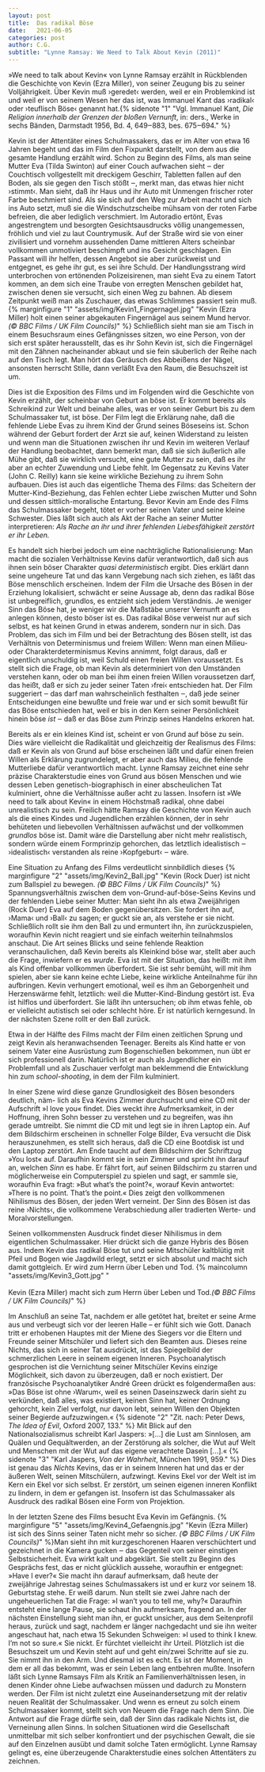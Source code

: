 ```yaml
---
layout: post
title:  Das radikal Böse
date:   2021-06-05
categories: post
author: C.G.
subtitle: "Lynne Ramsay: We Need to Talk About Kevin (2011)"
---
```


»We need to talk about Kevin« von Lynne Ramsay erzählt in Rückblenden die Geschichte von Kevin (Ezra Miller), von seiner Zeugung bis zu seiner Volljährigkeit.
Über Kevin muß ›geredet‹ werden, weil er ein Problemkind ist und weil er von seinem
Wesen her das ist, was Immanuel Kant das ›radikal‹ oder ›teuflisch Böse‹ genannt hat.{% sidenote "1" "Vgl. Immanuel Kant, *Die Religion innerhalb der Grenzen der bloßen Vernunft*, in: ders., Werke in
sechs Bänden, Darmstadt 1956, Bd. 4, 649‒883, bes. 675‒694." %}

Kevin ist der Attentäter eines Schulmassakers, das er im Alter von etwa 16 Jahren begeht und das im Film den Fixpunkt darstellt, von dem aus die gesamte Handlung erzählt wird. Schon zu Beginn des Films, als man seine Mutter Eva (Tilda Swinton) auf einer Couch aufwachen sieht ‒ der Couchtisch vollgestellt mit dreckigem Geschirr, Tabletten fallen auf den Boden, als sie gegen den Tisch stößt ‒, merkt man, das etwas hier nicht ›stimmt‹. Man sieht, daß ihr Haus und ihr Auto mit Unmengen frischer roter Farbe beschmiert sind. Als sie sich auf den Weg zur Arbeit macht und sich ins Auto setzt, muß sie die Windschutzscheibe mühsam von der roten Farbe befreien, die aber lediglich verschmiert. Im Autoradio ertönt, Evas angestrengtem und besorgten Gesichtsausdrucks völlig unangemessen, fröhlich und viel zu laut Countrymusik. Auf der Straße wird sie von einer zivilisiert und vornehm aussehenden Dame mittleren Alters scheinbar vollkommen unmotiviert beschimpft und ins Gesicht geschlagen. Ein Passant will ihr helfen, dessen Angebot sie aber zurückweist und entgegnet, es gehe ihr gut, es sei ihre Schuld. Der Handlungsstrang wird unterbrochen von ertönenden Polizeisirenen, man sieht Eva zu einem Tatort kommen, an dem sich eine Traube von erregten Menschen gebildet hat, zwischen denen sie versucht, sich einen Weg zu bahnen. Ab diesem Zeitpunkt weiß man als Zuschauer, das etwas Schlimmes passiert sein muß. {% marginfigure "1" "assets/img/Kevin1_Fingernagel.jpg" "Kevin (Ezra Miller) holt einen seiner abgekauten Fingernägel aus seinem Mund hervor. *(©  BBC Films / UK Film Councils)*" %} Schließlich sieht man sie am Tisch in einem Besuchsraum eines Gefängnisses sitzen, wo eine Person, von der sich erst später herausstellt, das es ihr Sohn Kevin ist, sich die Fingernägel mit den Zähnen nacheinander abkaut und sie fein säuberlich der Reihe nach auf den Tisch legt. Man hört das Geräusch des Abbeißens der Nägel, ansonsten herrscht Stille, dann verläßt Eva den Raum, die Besuchszeit ist um.

Dies ist die Exposition des Films und im Folgenden wird die Geschichte von Kevin erzählt, der scheinbar von Geburt an böse ist. Er kommt bereits als Schreikind zur Welt und beinahe alles, was er von seiner Geburt bis zu dem Schulmassaker tut, ist böse. Der Film legt die Erklärung nahe, daß die fehlende Liebe Evas zu ihrem Kind der Grund seines Böseseins ist. Schon während der Geburt fordert der Arzt sie auf, keinen Widerstand zu leisten und wenn man die Situationen zwischen ihr und Kevin im weiteren Verlauf der Handlung beobachtet, dann bemerkt man, daß sie sich äußerlich alle Mühe gibt, daß sie wirklich versucht, eine gute Mutter zu sein, daß es ihr aber an echter Zuwendung und Liebe fehlt. Im Gegensatz zu Kevins Vater (John C. Reilly) kann sie
keine wirkliche Beziehung zu ihrem Sohn aufbauen. Dies ist auch das eigentliche Thema des Films: das Scheitern der Mutter-Kind-Beziehung, das Fehlen echter Liebe zwischen Mutter und Sohn und dessen sittlich-moralische Entartung. Bevor Kevin am Ende des Films das Schulmassaker begeht, tötet er vorher seinen Vater und seine kleine Schwester. Dies läßt sich auch als Akt der Rache an seiner Mutter interpretieren: *Als Rache an ihr und ihrer fehlenden Liebesfähigkeit zerstört er ihr Leben.*

Es handelt sich hierbei jedoch um eine nachträgliche Rationalisierung: Man macht die sozialen Verhältnisse Kevins dafür verantwortlich, daß sich aus ihnen sein böser Charakter *quasi deterministisch* ergibt. Dies erklärt dann seine ungeheure Tat und das kann  Vergebung nach sich ziehen, es läßt das Böse menschlich erscheinen. Indem der Film die Ursache des Bösen in der Erziehung lokalisiert, schwächt er seine Aussage ab, denn das radikal Böse ist unbegreiflich, grundlos, es entzieht sich jedem Verständnis. Je weniger Sinn das Böse hat, je weniger wir die Maßstäbe unserer Vernunft an es anlegen können, desto böser ist es. Das radikal Böse verweist nur auf sich selbst, es hat keinen Grund in etwas anderem, sondern nur in sich. Das Problem, das sich im Film und bei der Betrachtung des Bösen stellt, ist das Verhältnis von Determinismus und freiem Willen: Wenn man einen Milieu- oder Charakterdeterminismus Kevins annimmt, folgt daraus, daß er eigentlich unschuldig ist, weil Schuld einen freien Willen voraussetzt. Es stellt sich die Frage, ob man Kevin als determiniert von den Umständen verstehen kann, oder ob man bei ihm einen freien Willen voraussetzen darf, das heißt, daß er sich zu jeder seiner Taten ›frei‹ entschieden hat. Der Film suggeriert ‒ das darf man wahrscheinlich festhalten ‒, daß jede seiner Entscheidungen eine bewußte und freie war und er sich somit bewußt für das Böse entschieden hat, weil er bis in den Kern seiner Persönlichkeit hinein böse *ist* ‒ daß er das Böse zum Prinzip seines Handelns erkoren hat. 

Bereits als er ein kleines Kind ist, scheint er von Grund auf böse zu sein. Dies wäre
vielleicht die Radikalität und gleichzeitig der Realismus des Films: daß er Kevin als von Grund auf böse erscheinen läßt und dafür einen freien Willen als Erklärung zugrundelegt, er aber auch das Milieu, die fehlende Mutterliebe dafür verantwortlich macht. Lynne Ramsay zeichnet eine sehr präzise Charakterstudie eines von Grund aus bösen Menschen und wie dessen Leben genetisch-biographisch in einer abscheulichen Tat kulminiert, ohne die Verhältnisse außer acht zu lassen. Insofern ist »We need to talk about Kevin« in einem Höchstmaß radikal, ohne dabei unrealistisch zu sein. Freilich hätte Ramsay die Geschichte von Kevin auch als die eines Kindes und Jugendlichen erzählen können, der in sehr behüteten und liebevollen Verhältnissen aufwächst und der vollkommen *grundlos* böse ist. Damit wäre die Darstellung aber nicht mehr realistisch, sondern würde einem Formprinzip gehorchen, das letztlich idealistisch ‒ ›idealistisch‹ verstanden als reine ›Kopfgeburt‹ ‒ wäre.

Eine Situation zu Anfang des Films verdeutlicht sinnbildlich dieses {% marginfigure "2" "assets/img/Kevin2_Ball.jpg" "Kevin (Rock Duer) ist nicht zum Ballspiel zu bewegen. *(©  BBC Films / UK Film Councils)*" %} Spannungsverhältnis zwischen dem von-Grund-auf-böse-Seins Kevins und der fehlenden Liebe seiner Mutter: Man sieht ihn als etwa Zweijährigen (Rock Duer) Eva auf dem Boden gegenübersitzen. Sie fordert ihn auf, ›Mama‹ und ›Ball‹ zu sagen; er guckt sie an, als verstehe er sie nicht. Schließlich rollt sie ihm den Ball zu und ermuntert ihn, ihn zurückzuspielen, woraufhin Kevin nicht reagiert und sie einfach weiterhin teilnahmslos anschaut. Die Art seines Blicks und seine fehlende Reaktion veranschaulichen, daß Kevin bereits als Kleinkind böse war, stellt aber auch die Frage, inwiefern er es *wurde*. Eva ist mit der Situation, das heißt: mit ihm als Kind offenbar vollkommen überfordert. Sie ist sehr bemüht, will mit ihm spielen, aber sie kann keine echte Liebe, keine wirkliche Anteilnahme für ihn aufbringen. Kevin verhungert emotional, weil es ihm an Geborgenheit und Herzenswärme fehlt, letztlich: weil die Mutter-Kind-Bindung gestört ist. Eva ist hilflos und überfordert. Sie läßt ihn untersuchen; ob ihm etwas fehle, ob er vielleicht autistisch sei oder schlecht höre. Er ist natürlich kerngesund. In der nächsten Szene rollt er den Ball zurück.

Etwa in der Hälfte des Films macht der Film einen zeitlichen Sprung und zeigt
Kevin als heranwachsenden Teenager. Bereits als Kind hatte er von seinem Vater eine Ausrüstung zum Bogenschießen bekommen, nun übt er sich professionell darin. Natürlich ist er auch als Jugendlicher ein Problemfall und als Zuschauer verfolgt man beklemmend die Entwicklung hin zum *school-shooting*, in dem der Film kulminiert. 

In einer Szene wird diese ganze Grundlosigkeit des Bösen besonders deutlich, näm-
lich als Eva Kevins Zimmer durchsucht und eine CD mit der Aufschrift »I love you« findet. Dies weckt ihre Aufmerksamkeit, in der Hoffnung, ihren Sohn besser zu verstehen und zu begreifen, was ihn gerade umtreibt. Sie nimmt die CD mit und legt sie in ihren Laptop ein. Auf dem Bildschirm erscheinen in schneller Folge Bilder, Eva versucht die Disk herauszunehmen, es stellt sich heraus, daß die CD eine Bootdisk ist und den Laptop zerstört. Am Ende taucht auf dem Bildschirm der Schriftzug »You lost« auf. Daraufhin kommt sie in sein Zimmer und spricht ihn darauf an, welchen *Sinn* es habe. Er fährt fort, auf seinen Bildschirm zu starren und möglicherweise ein Computerspiel zu spielen und sagt, er sammle sie, woraufhin Eva fragt: »But what’s the point?«, worauf Kevin antwortet: »There is no point. That’s the point.« Dies zeigt den vollkommenen
Nihilismus des Bösen, der jeden Wert verneint. Der Sinn des Bösen ist das reine ›Nichts‹, die vollkommene Verabschiedung aller tradierten Werte- und Moralvorstellungen. 

Seinen vollkommensten Ausdruck findet dieser Nihilismus in dem eigentlichen Schulmassaker. Hier drückt sich die ganze Hybris des Bösen aus. Indem Kevin das radikal Böse tut und seine Mitschüler kaltblütig mit Pfeil und Bogen wie Jagdwild erlegt, setzt er sich absolut und macht sich damit gottgleich. Er wird zum Herrn über Leben und Tod.
{% maincolumn "assets/img/Kevin3_Gott.jpg" "<br><br>Kevin (Ezra Miller) macht sich zum Herrn über Leben und Tod.*(©  BBC Films / UK Film Councils)*" %}

Im Anschluß an seine Tat, nachdem er alle getötet hat, breitet er seine Arme aus und verbeugt sich vor der leeren Halle – er fühlt sich wie Gott. Danach tritt er erhobenen Hauptes mit der Miene des Siegers vor die Eltern und Freunde seiner Mitschüler und liefert sich den Beamten aus. Dieses reine Nichts, das sich in seiner Tat ausdrückt, ist das Spiegelbild der schmerzlichen Leere in seinem eigenen Inneren. Psychoanalytisch gesprochen ist die Vernichtung seiner Mitschüler Kevins einzige Möglichkeit, sich davon zu überzeugen, daß er noch existiert. Der französische Psychoanalytiker André Green drückt es folgendermaßen aus: »Das Böse ist ohne ›Warum‹, weil es seinen Daseinszweck darin sieht zu verkünden, daß alles, was existiert, keinen Sinn hat, keiner Ordnung gehorcht, kein Ziel verfolgt, nur davon lebt, seinen Willen den Objekten seiner Begierde aufzuzwingen.« {% sidenote "2" "Zit. nach: Peter Dews, *The Idea of Evil*, Oxford 2007, 133." %}
Mit Blick auf den Nationalsozialismus schreibt Karl Jaspers: »[…] die Lust am Sinnlosen, am Quälen und Gequältwerden, an der Zerstörung als solcher, die Wut auf Welt und Menschen mit der Wut auf das eigene verachtete Dasein […].« {% sidenote "3" "Karl Jaspers, *Von der Wahrheit*, München 1991, 959." %}
Dies ist genau das *Nichts* Kevins, das er in seinem Inneren hat und das er der äußeren Welt, seinen Mitschülern, aufzwingt. Kevins Ekel vor der Welt ist im Kern ein Ekel vor sich selbst. Er zerstört, um seinen eigenen inneren Konflikt zu lindern, in dem er gefangen ist. Insofern ist das Schulmassaker als Ausdruck des radikal Bösen eine Form von Projektion.

In der letzten Szene des Films besucht Eva Kevin im Gefängnis. {% marginfigure "5" "assets/img/Kevin4_Gefaengnis.jpg" "Kevin (Ezra Miller) ist sich des Sinns seiner Taten nicht mehr so sicher. *(©  BBC Films / UK Film Councils)*" %}Man sieht ihn mit
kurzgeschorenen Haaren verschüchtert und gezeichnet in die Kamera gucken ‒ das Gegenteil von seiner einstigen Selbstsicherheit. Eva wirkt kalt und abgeklärt. Sie stellt zu Beginn des Gesprächs fest, das er nicht glücklich aussehe, woraufhin er entgegnet: »Have I ever?« Sie macht ihn darauf aufmerksam, daß heute der zweijährige Jahrestag seines Schulmassakers ist und er kurz vor seinem 18. Geburtstag stehe. Er weiß darum. Nun stellt sie zwei Jahre nach der ungeheuerlichen Tat die Frage: »I wan’t you to tell me, why?« Daraufhin entsteht eine lange Pause, sie schaut ihn aufmerksam, fragend an. In der nächsten Einstellung sieht man ihn, er guckt unsicher, aus dem Seitenprofil heraus, zurück und sagt, nachdem er länger nachgedacht und sie ihn weiter angeschaut hat, nach etwa 15 Sekunden Schweigen: »I used to think I knew. I’m not so sure.« Sie nickt. Er fürchtet vielleicht ihr Urteil. Plötzlich ist die Besuchszeit um und Kevin steht auf und geht ein/zwei Schritte auf sie zu. Sie nimmt ihn in den Arm. Und diesmal ist es echt. Es ist der Moment, in dem er all das bekommt, was er sein Leben lang entbehren mußte. Insofern läßt sich Lynne Ramsays Film als Kritik an Familienverhältnissen lesen, in denen Kinder ohne Liebe aufwachsen müssen und dadurch zu Monstern werden. Der Film ist nicht zuletzt eine Auseinandersetzung mit der relativ neuen Realität der Schulmassaker. Und wenn es erneut zu solch einem Schulmassaker kommt, stellt sich von Neuem die Frage nach dem Sinn. Die Antwort auf die Frage dürfte sein, daß der Sinn das radikale Nichts ist, die Verneinung allen Sinns. In solchen Situationen wird die Gesellschaft unmittelbar mit sich selber konfrontiert und der psychischen Gewalt, die sie auf den Einzelnen ausübt und damit solche Taten ermöglicht. Lynne Ramsay gelingt es, eine überzeugende Charakterstudie eines solchen Attentäters zu zeichnen. 
